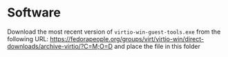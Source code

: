# Software

Download the most recent version of ```virtio-win-guest-tools.exe``` from the following URL: <https://fedorapeople.org/groups/virt/virtio-win/direct-downloads/archive-virtio/?C=M;O=D> and place the file in this folder
